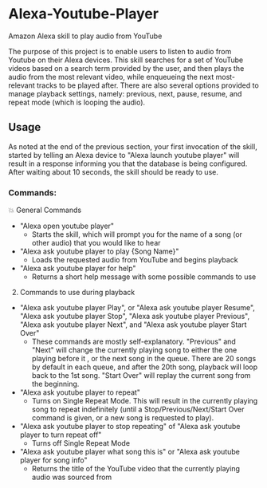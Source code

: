 
# Alexa-Youtube-Player
Amazon Alexa skill to play audio from YouTube

The purpose of this project is to enable users to listen to audio from Youtube on their Alexa devices. This skill searches for a set of YouTube videos based on a search term provided by the user, and then plays the audio from the most relevant video, while enqueueing the next most-relevant tracks to be played after. There are also several options provided to manage playback settings, namely: previous, next, pause, resume, and repeat mode (which is looping the audio).

## Usage
As noted at the end of the previous section, your first invocation of the skill, started by telling an Alexa device to "Alexa launch youtube player" will result in a response informing you that the database is being configured. After waiting about 10 seconds, the skill should be ready to use.

### Commands:
:boom: General Commands
* "Alexa open youtube player"
	* Starts the skill, which will prompt you for the name of a song (or other audio) that you would like to hear
* "Alexa ask youtube player to play {Song Name}"
	* Loads the requested audio from YouTube and begins playback
* "Alexa ask youtube player for help"
	* Returns a short help message with some possible commands to use

2. Commands to use during playback
* "Alexa ask youtube player Play", or "Alexa ask youtube player Resume", "Alexa ask youtube player Stop", "Alexa ask youtube player Previous", "Alexa ask youtube player Next", and "Alexa ask youtube player Start Over"
	* These commands are mostly self-explanatory.  "Previous" and "Next" will change the currently playing song to either the one playing before it , or the next song in the queue. There are 20 songs by default in each queue, and after the 20th song, playback will loop back to the 1st song. "Start Over" will replay the current song from the beginning.
* "Alexa ask youtube player to repeat"
	* Turns on Single Repeat Mode. This will result in the currently playing song to repeat indefinitely (until a Stop/Previous/Next/Start Over command is given, or a new song is requested to play).
* "Alexa ask youtube player to stop repeating" of "Alexa ask youtube player to turn repeat off"
	* Turns off Single Repeat Mode
* "Alexa ask youtube player what song this is" or "Alexa ask youtube player for song info"
	* Returns the title of the YouTube video that the currently playing audio was sourced from

